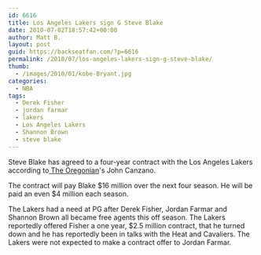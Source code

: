 ```yaml
---
id: 6616
title: Los Angeles Lakers sign G Steve Blake
date: 2010-07-02T18:57:42+00:00
author: Matt B.
layout: post
guid: https://backseatfan.com/?p=6616
permalink: /2010/07/los-angeles-lakers-sign-g-steve-blake/
thumb:
  - /images/2010/01/kobe-Bryant.jpg
categories:
  - NBA
tags:
  - Derek Fisher
  - jordan farmar
  - lakers
  - Los Angeles Lakers
  - Shannon Brown
  - steve blake
---
```


<div class="entry">
  <p>
    Steve Blake has agreed to a four-year contract with the Los Angeles Lakers according to<a href="http://twitter.com/JohnCanzanoBFT/status/17604108306"> The Oregonian</a>'s John Canzano.
  </p>

  <p>
    The contract will pay Blake $16 million over the next four season. He will be paid an even $4 million each season.
  </p>

  <p>
    The Lakers had a need at PG after Derek Fisher, Jordan Farmar and Shannon Brown all became free agents this off season. The Lakers reportedly offered Fisher a one year, $2.5 million contract, that he turned down and he has reportedly been in talks with the Heat and Cavaliers. The Lakers were not expected to make a contract offer to Jordan Farmar.
  </p>
</div>
